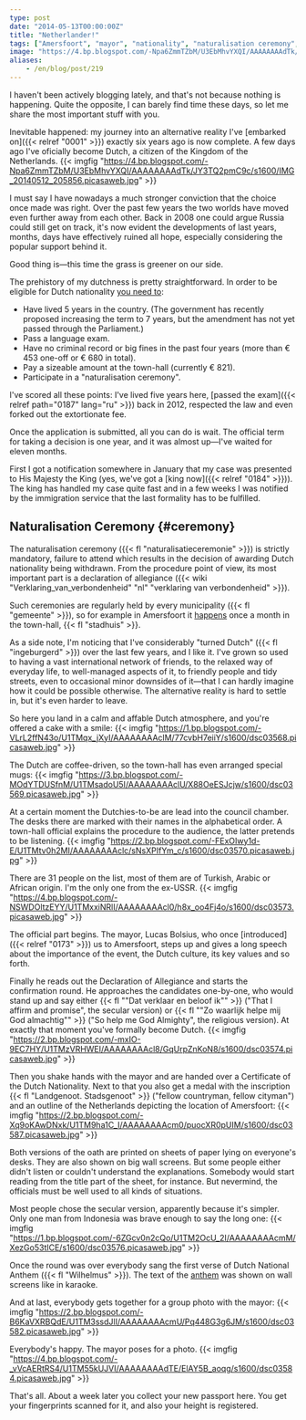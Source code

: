 ```yaml
---
type: post
date: "2014-05-13T00:00:00Z"
title: "Netherlander!"
tags: ["Amersfoort", "mayor", "nationality", "naturalisation ceremony", "Netherlands"]
image: "https://4.bp.blogspot.com/-Npa6ZmmTZbM/U3EbMhvYXQI/AAAAAAAAdTk/JY3TQ2pmC9c/s1600/IMG_20140512_205856.picasaweb.jpg"
aliases:
    - /en/blog/post/219
---
```


I haven't been actively blogging lately, and that's not because nothing is happening. Quite the opposite, I can barely find time these days, so let me share the most important stuff with you.

Inevitable happened: my journey into an alternative reality I've [embarked on]({{< relref "0001" >}}) exactly six years ago is now complete. A few days ago I've oficially become Dutch, a citizen of the Kingdom of the Netherlands.
{{< imgfig "https://4.bp.blogspot.com/-Npa6ZmmTZbM/U3EbMhvYXQI/AAAAAAAAdTk/JY3TQ2pmC9c/s1600/IMG_20140512_205856.picasaweb.jpg" >}}

<!--more-->

I must say I have nowadays a much stronger conviction that the choice once made was right. Over the past few years the two worlds have moved even further away from each other. Back in 2008 one could argue Russia could still get on track, it's now evident the developments of last years, months, days have effectively ruined all hope, especially considering the popular support behind it.

Good thing is—this time the grass is greener on our side.

The prehistory of my dutchness is pretty straightforward. In order to be eligible for Dutch nationality [you need to](http://www.rijksoverheid.nl/onderwerpen/nederlandse-nationaliteit/nederlander-worden):

* Have lived 5 years in the country. (The government has recently proposed increasing the term to 7 years, but the amendment has not yet passed through the Parliament.)
* Pass a language exam.
* Have no criminal record or big fines in the past four years (more than € 453 one-off or € 680 in total).
* Pay a sizeable amount at the town-hall (currently € 821).
* Participate in a "naturalisation ceremony".

I've scored all these points: I've lived five years here, [passed the exam]({{< relref path="0187" lang="ru" >}}) back in 2012, respected the law and even forked out the extortionate fee.

Once the application is submitted, all you can do is wait. The official term for taking a decision is one year, and it was almost up—I've waited for eleven months.

First I got a notification somewhere in January that my case was presented to His Majesty the King (yes, we've got a [king now]({{< relref "0184" >}})). The king has handled my case quite fast and in a few weeks I was notified by the immigration service that the last formality has to be fulfilled.

## Naturalisation Ceremony {#ceremony}

The naturalisation ceremony ({{< fl "naturalisatieceremonie" >}}) is strictly mandatory, failure to attend which results in the decision of awarding Dutch nationality being withdrawn. From the procedure point of view, its most important part is a declaration of allegiance ({{< wiki "Verklaring_van_verbondenheid" "nl" "verklaring van verbondenheid" >}}).

Such ceremonies are regularly held by every municipality ({{< fl "gemeente" >}}), so for example in Amersfoort it [happens](http://www.amersfoort.nl/naturalisatieceremonie.html) once a month in the town-hall, {{< fl "stadhuis" >}}.

As a side note, I'm noticing that I've considerably "turned Dutch" ({{< fl "ingeburgerd" >}}) over the last few years, and I like it. I've grown so used to having a vast international network of friends, to the relaxed way of everyday life, to well-managed aspects of it, to friendly people and tidy streets, even to occasional minor downsides of it—that I can hardly imagine how it could be possible otherwise. The alternative reality is hard to settle in, but it's even harder to leave.

So here you land in a calm and affable Dutch atmosphere, and you're offered a cake with a smile:
{{< imgfig "https://1.bp.blogspot.com/-VLrL2ffN43o/U1TMqx_jXyI/AAAAAAAAclM/77cvbH7eiiY/s1600/dsc03568.picasaweb.jpg" >}}

The Dutch are coffee-driven, so the town-hall has even arranged special mugs:
{{< imgfig "https://3.bp.blogspot.com/-MOdYTDUSfnM/U1TMsadoU5I/AAAAAAAAclU/X88OeESJcjw/s1600/dsc03569.picasaweb.jpg" >}}

At a certain moment the Dutchies-to-be are lead into the council chamber. The desks there are marked with their names in the alphabetical order. A town-hall official explains the procedure to the audience, the latter pretends to be listening.
{{< imgfig "https://2.bp.blogspot.com/-FExOIwy1d-E/U1TMtv0h2MI/AAAAAAAAclc/sNsXPIfYm_c/s1600/dsc03570.picasaweb.jpg" >}}

There are 31 people on the list, most of them are of Turkish, Arabic or African origin. I'm the only one from the ex-USSR.
{{< imgfig "https://4.bp.blogspot.com/-NSWDOltzEYY/U1TMxxiNRlI/AAAAAAAAcl0/h8x_oo4Fj4o/s1600/dsc03573.picasaweb.jpg" >}}

The official part begins. The mayor, Lucas Bolsius, who once [introduced]({{< relref "0173" >}}) us to Amersfoort, steps up and gives a long speech about the importance of the event, the Dutch culture, its key values and so forth.

Finally he reads out the Declaration of Allegiance and starts the confirmation round. He approaches the candidates one-by-one, who would stand up and say either {{< fl ""Dat verklaar en beloof ik"" >}} ("That I affirm and promise", the secular version) or {{< fl ""Zo waarlijk helpe mij God almachtig"" >}} ("So help me God Almighty", the religious version). At exactly that moment you've formally become Dutch.
{{< imgfig "https://2.bp.blogspot.com/-mxIO-9EC7HY/U1TMzVRHWEI/AAAAAAAAcl8/GqUrpZnKoN8/s1600/dsc03574.picasaweb.jpg" >}}

Then you shake hands with the mayor and are handed over a Certificate of the Dutch Nationality. Next to that you also get a medal with the inscription {{< fl "Landgenoot. Stadsgenoot" >}} ("fellow countryman, fellow cityman") and an outline of the Netherlands depicting the location of Amersfoort:
{{< imgfig "https://2.bp.blogspot.com/-Xq9oKAwDNxk/U1TM9ha1C_I/AAAAAAAAcm0/puocXR0pUIM/s1600/dsc03587.picasaweb.jpg" >}}

Both versions of the oath are printed on sheets of paper lying on everyone's desks. They are also shown on big wall screens. But some people either didn't listen or couldn't understand the explanations. Somebody would start reading from the title part of the sheet, for instance. But nevermind, the officials must be well used to all kinds of situations.

Most people chose the secular version, apparently because it's simpler. Only one man from Indonesia was brave enough to say the long one:
{{< imgfig "https://1.bp.blogspot.com/-6ZGcv0n2cQo/U1TM2OcU_2I/AAAAAAAAcmM/XezGo53tICE/s1600/dsc03576.picasaweb.jpg" >}}

Once the round was over everybody sang the first verse of Dutch National Anthem ({{< fl "Wilhelmus" >}}). The text of the [anthem](https://www.youtube.com/watch?v=nTXxFhWllm0) was shown on wall screens like in karaoke.

And at last, everybody gets together for a group photo with the mayor:
{{< imgfig "https://2.bp.blogspot.com/-B6KaVXRBQdE/U1TM3ssdJlI/AAAAAAAAcmU/Pq448G3g6JM/s1600/dsc03582.picasaweb.jpg" >}}

Everybody's happy. The mayor poses for a photo.
{{< imgfig "https://4.bp.blogspot.com/-_vVcAERtRS4/U1TM55kUJVI/AAAAAAAAdTE/ElAY5B_aoqg/s1600/dsc03584.picasaweb.jpg" >}}

That's all. About a week later you collect your new passport here. You get your fingerprints scanned for it, and also your height is registered.
